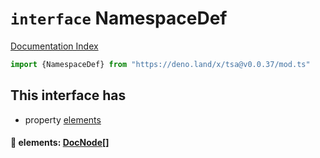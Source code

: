 # `interface` NamespaceDef

[Documentation Index](../README.md)

```ts
import {NamespaceDef} from "https://deno.land/x/tsa@v0.0.37/mod.ts"
```

## This interface has

- property [elements](#-elements-docnode)


#### 📄 elements: [DocNode](../type.DocNode/README.md)\[]



